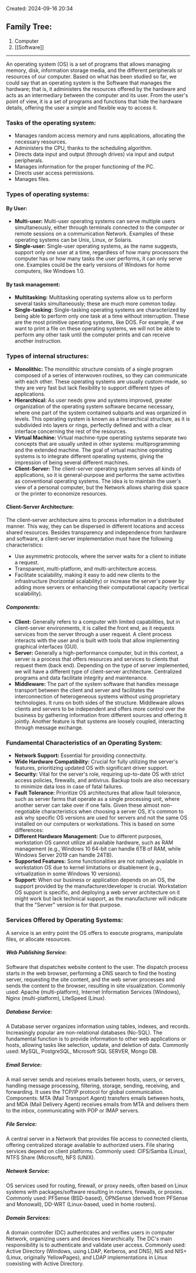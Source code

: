 Created: 2024-09-16 20:34
## Family Tree:
1. Computer
2. [[Software]]
-- -
An operating system (OS) is a set of programs that allows managing memory, disk, information storage media, and the different peripherals or resources of our computer. Based on what has been studied so far, we could say that an operating system is the Software that manages the hardware; that is, it administers the resources offered by the hardware and acts as an intermediary between the computer and its user. From the user's point of view, it is a set of programs and functions that hide the hardware details, offering the user a simple and flexible way to access it.
### Tasks of the operating system:
- Manages random access memory and runs applications, allocating the necessary resources.
- Administers the CPU, thanks to the scheduling algorithm.
- Directs data input and output (through drives) via input and output peripherals.
- Manages information for the proper functioning of the PC.
- Directs user access permissions.
- Manages files.
### Types of operating systems:
#### By User:
- **Multi-user:** Multi-user operating systems can serve multiple users simultaneously, either through terminals connected to the computer or remote sessions on a communication Network. Examples of these operating systems can be Unix, Linux, or Solaris.
- **Single-user:** Single-user operating systems, as the name suggests, support only one user at a time, regardless of how many processors the computer has or how many tasks the user performs, it can only serve one. Examples could be the early versions of Windows for home computers, like Windows 1.0.
#### By task management:
- **Multitasking:** Multitasking operating systems allow us to perform several tasks simultaneously; these are much more common today.
- **Single-tasking:** Single-tasking operating systems are characterized by being able to perform only one task at a time without interruption. These are the most primitive operating systems, like DOS. For example, if we want to print a file on these operating systems, we will not be able to perform any other task until the computer prints and can receive another instruction.
### Types of internal structures:
- **Monolithic:** The monolithic structure consists of a single program composed of a series of interwoven routines, so they can communicate with each other. These operating systems are usually custom-made, so they are very fast but lack flexibility to support different types of applications.
- **Hierarchical:** As user needs grew and systems improved, greater organization of the operating system software became necessary, where one part of the system contained subparts and was organized in levels. This operating system is known as a hierarchical structure, as it is subdivided into layers or rings, perfectly defined and with a clear interface concerning the rest of the resources.
- **Virtual Machine:** Virtual machine-type operating systems separate two concepts that are usually united in other systems: multiprogramming and the extended machine. The goal of virtual machine operating systems is to integrate different operating systems, giving the impression of being several different machines.
- **Client-Server:** The client-server operating system serves all kinds of applications, so it is general-purpose and performs the same activities as conventional operating systems. The idea is to maintain the user's view of a personal computer, but the Network allows sharing disk space or the printer to economize resources.
#### Client-Server Architecture:
The client-server architecture aims to process information in a distributed manner. This way, they can be dispersed in different locations and access shared resources. Besides transparency and independence from hardware and software, a client-server implementation must have the following characteristics:
- Use asymmetric protocols, where the server waits for a client to initiate a request.
- Transparent, multi-platform, and multi-architecture access.
- Facilitate scalability, making it easy to add new clients to the infrastructure (horizontal scalability) or increase the server's power by adding more servers or enhancing their computational capacity (vertical scalability).
##### Components:
- **Client:** Generally refers to a computer with limited capabilities, but in client-server environments, it is called the front end, as it requests services from the server through a user request. A client process interacts with the user and is built with tools that allow implementing graphical interfaces (GUI).
- **Server:** Generally a high-performance computer, but in this context, a server is a process that offers resources and services to clients that request them (back end). Depending on the type of server implemented, we will have a different type of client-server architecture. Centralized programs and data facilitate integrity and maintenance.
- **Middleware:** The part of the system software that handles message transport between the client and server and facilitates the interconnection of heterogeneous systems without using proprietary technologies. It runs on both sides of the structure. Middleware allows clients and servers to be independent and offers more control over the business by gathering information from different sources and offering it jointly. Another feature is that systems are loosely coupled, interacting through message exchange.
### Fundamental Characteristics of an Operating System:
- **Network Support:** Essential for providing connectivity.
- **Wide Hardware Compatibility:** Crucial for fully utilizing the server's features, prioritizing updated OS with significant driver support.
- **Security:** Vital for the server's role, requiring up-to-date OS with strict access policies, firewalls, and antivirus. Backup tools are also necessary to minimize data loss in case of fatal failures.
- **Fault Tolerance:** Prioritize OS architectures that allow fault tolerance, such as server farms that operate as a single processing unit, where another server can take over if one fails.
Given these almost non-negotiable characteristics when choosing a server OS, it's common to ask why specific OS versions are used for servers and not the same OS installed on our computers or workstations. This is based on some differences:
- **Different Hardware Management:** Due to different purposes, workstation OS cannot utilize all available hardware, such as RAM management (e.g., Windows 10 64-bit can handle 6TB of RAM, while Windows Server 2019 can handle 24TB).
- **Supported Features:** Some functionalities are not natively available in workstation OS due to kernel limitations or disablement (e.g., virtualization in some Windows 10 versions).
- **Support:** When our business or application depends on an OS, the support provided by the manufacturer/developer is crucial. Workstation OS support is specific, and deploying a web server architecture on it might work but lack technical support, as the manufacturer will indicate that the "Server" version is for that purpose.
### Services Offered by Operating Systems:
A service is an entry point the OS offers to execute programs, manipulate files, or allocate resources.
##### Web Publishing Service:
Software that dispatches website content to the user. The dispatch process starts in the web browser, performing a DNS search to find the hosting server, requesting the site content, and the web server processes and sends the content to the browser, resulting in site visualization. Commonly used: Apache (multi-platform), Internet Information Services (Windows), Nginx (multi-platform), LiteSpeed (Linux).
##### Database Service:
A Database server organizes information using tables, indexes, and records. Increasingly popular are non-relational databases (No-SQL). The fundamental function is to provide information to other web applications or hosts, allowing tasks like selection, update, and deletion of data. Commonly used: MySQL, PostgreSQL, Microsoft SQL SERVER, Mongo DB.
##### Email Service:
A mail server sends and receives emails between hosts, users, or servers, handling message processing, filtering, storage, sending, receiving, and forwarding. It uses the TCP/IP protocol for global communication. Components: MTA (Mail Transport Agent) transfers emails between hosts, and MDA (Mail Delivery Agent) receives emails from MTA and delivers them to the inbox, communicating with POP or IMAP servers.
##### File Service:
A central server in a Network that provides file access to connected clients, offering centralized storage available to authorized users. File sharing services depend on client platforms. Commonly used: CIFS/Samba (Linux), NTFS Share (Microsoft), NFS (UNIX).
##### Network Service:
OS services used for routing, firewall, or proxy needs, often based on Linux systems with packages/software resulting in routers, firewalls, or proxies. Commonly used: PFSense (BSD-based), OPNSense (derived from PFSense and Monowall), DD-WRT (Linux-based, used in home routers).
##### Domain Services:
A domain controller (DC) authenticates and verifies users in computer Network, organizing users and devices hierarchically. The DC's main responsibility is to authenticate and validate user access. Commonly used: Active Directory (Windows, using LDAP, Kerberos, and DNS), NIS and NIS+ (Linux, originally YellowPages), and LDAP implementations in Linux coexisting with Active Directory.